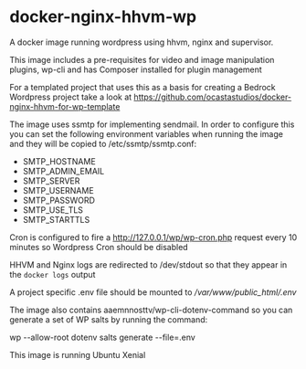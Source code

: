 # docker-nginx-hhvm-wp
A docker image running wordpress using hhvm, nginx and supervisor.

This image includes a pre-requisites for video and image manipulation plugins, wp-cli and has Composer installed for plugin management

For a templated project that uses this as a basis for creating a Bedrock Wordpress project take a look at https://github.com/ocastastudios/docker-nginx-hhvm-for-wp-template

The image uses ssmtp for implementing sendmail. In order to configure this you can set the following environment variables when running the image and they will be copied to /etc/ssmtp/ssmtp.conf:

  - SMTP_HOSTNAME
  - SMTP_ADMIN_EMAIL
  - SMTP_SERVER
  - SMTP_USERNAME
  - SMTP_PASSWORD
  - SMTP_USE_TLS
  - SMTP_STARTTLS

Cron is configured to fire a http://127.0.0.1/wp/wp-cron.php request every 10 minutes so Wordpress Cron should be disabled

HHVM and Nginx logs are redirected to /dev/stdout so that they appear in the `docker logs` output

A project specific .env file should be mounted to _/var/www/public\_html/.env_

The image also contains aaemnnosttv/wp-cli-dotenv-command so you can generate a set of WP salts by running the command:

   wp --allow-root dotenv salts generate --file=.env

This image is running Ubuntu Xenial
